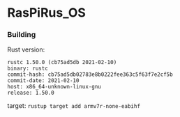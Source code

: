 # RasPiRus_OS

### Building

Rust version:

```
rustc 1.50.0 (cb75ad5db 2021-02-10)
binary: rustc
commit-hash: cb75ad5db02783e8b0222fee363c5f63f7e2cf5b
commit-date: 2021-02-10
host: x86_64-unknown-linux-gnu
release: 1.50.0
```

target:
`rustup target add armv7r-none-eabihf`

